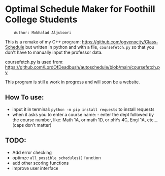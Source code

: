 # Optimal Schedule Maker for Foothill College Students
        Author: Mokhalad Aljuboori

This is a remake of my C++ program: https://github.com/ogvenocity/Class-Schedule
but written in python and with a file, `coursefetch.py` so that you don't have to manually input the professor data.

coursefetch.py is used from: https://github.com/LordOfDeadbush/autoschedule/blob/main/coursefetch.py

This program is still a work in progress and will soon be a website. 
## How To use:
- input it in terminal: `python -m pip install requests` to install requests
- when it asks you to enter a course name: 
        - enter the dept followed by the course number, like: Math 1A, or math 1D, or phYs 4C, Engl 1A, etc.... (caps don't matter)

## TODO:
- Add error checking
- optimze `all_possible_schedules()` function
- add other scoring functions
- improve user interface
